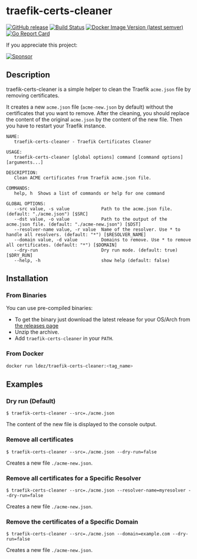 # traefik-certs-cleaner

[![GitHub release](https://img.shields.io/github/release/ldez/traefik-certs-cleaner.svg)](https://github.com/ldez/traefik-certs-cleaner/releases/latest)
[![Build Status](https://github.com/ldez/traefik-certs-cleaner/workflows/Main/badge.svg?branch=master)](https://github.com/ldez/traefik-certs-cleaner/actions)
[![Docker Image Version (latest semver)](https://img.shields.io/docker/v/ldez/traefik-certs-cleaner)](https://hub.docker.com/r/ldez/traefik-certs-cleaner/)
[![Go Report Card](https://goreportcard.com/badge/github.com/ldez/traefik-certs-cleaner)](https://goreportcard.com/report/github.com/ldez/traefik-certs-cleaner)

If you appreciate this project:

[![Sponsor](https://img.shields.io/badge/Sponsor%20me-%E2%9D%A4%EF%B8%8F-pink)](https://github.com/sponsors/ldez)

## Description

traefik-certs-cleaner is a simple helper to clean the Traefik `acme.json` file by removing certificates.

It creates a new `acme.json` file (`acme-new.json` by default) without the certificates that you want to remove.
After the cleaning, you should replace the content of the original `acme.json` by the content of the new file.
Then you have to restart your Traefik instance.

```
NAME:
   traefik-certs-cleaner - Traefik Certificates Cleaner

USAGE:
   traefik-certs-cleaner [global options] command [command options] [arguments...]

DESCRIPTION:
   Clean ACME certificates from Traefik acme.json file.

COMMANDS:
   help, h  Shows a list of commands or help for one command

GLOBAL OPTIONS:
   --src value, -s value            Path to the acme.json file. (default: "./acme.json") [$SRC]
   --dst value, -o value            Path to the output of the acme.json file. (default: "./acme-new.json") [$DST]
   --resolver-name value, -r value  Name of the resolver. Use * to handle all resolvers. (default: "*") [$RESOLVER_NAME]
   --domain value, -d value         Domains to remove. Use * to remove all certificates. (default: "*") [$DOMAIN]
   --dry-run                        Dry run mode. (default: true) [$DRY_RUN]
   --help, -h                       show help (default: false)
```

## Installation

### From Binaries

You can use pre-compiled binaries:

* To get the binary just download the latest release for your OS/Arch from [the releases page](https://github.com/ldez/traefik-certs-dumper/releases/)
* Unzip the archive.
* Add `traefik-certs-cleaner` in your `PATH`.

### From Docker

```bash
docker run ldez/traefik-certs-cleaner:<tag_name>
```

## Examples

### Dry run (Default)

```console
$ traefik-certs-cleaner --src=./acme.json
```

The content of the new file is displayed to the console output.

### Remove all certificates

```console
$ traefik-certs-cleaner --src=./acme.json --dry-run=false
```

Creates a new file `./acme-new.json`.

### Remove all certificates for a Specific Resolver

```console
$ traefik-certs-cleaner --src=./acme.json --resolver-name=myresolver --dry-run=false
```

Creates a new file `./acme-new.json`.

### Remove the certificates of a Specific Domain

```console
$ traefik-certs-cleaner --src=./acme.json --domain=example.com --dry-run=false
```

Creates a new file `./acme-new.json`.

